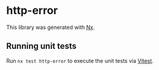 # http-error

This library was generated with [Nx](https://nx.dev).

## Running unit tests

Run `nx test http-error` to execute the unit tests via [Vitest](https://vitest.dev/).
